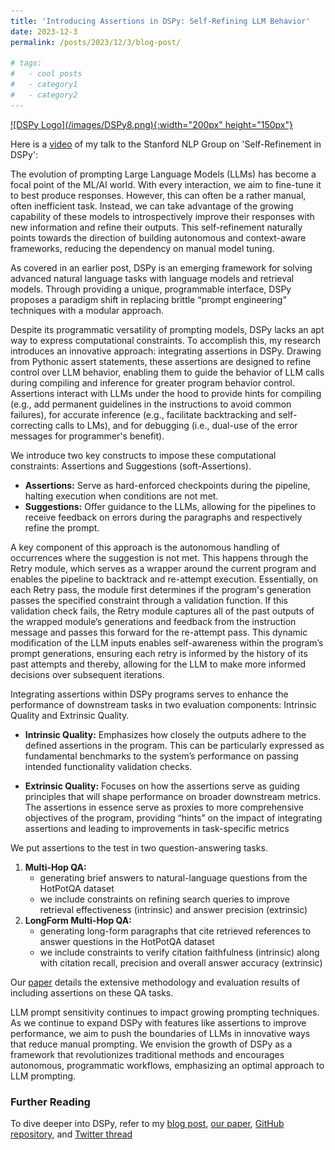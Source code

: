 ```yaml
---
title: 'Introducing Assertions in DSPy: Self-Refining LLM Behavior'
date: 2023-12-3
permalink: /posts/2023/12/3/blog-post/

# tags:
#   - cool posts
#   - category1
#   - category2
---
```


<a href="https://github.com/stanfordnlp/dspy">
  ![DSPy Logo](/images/DSPy8.png){:width="200px" height="150px"}
</a>



Here is a [video](https://arnavsinghvi11.github.io/files/Stanford_NLP_Lunch_and_Learn_Arnav_Singhvi.mp4) of my talk to the Stanford NLP Group on 'Self-Refinement in DSPy':

The evolution of prompting Large Language Models (LLMs) has become a focal point of the ML/AI world. With every interaction, we aim to fine-tune it to best produce responses. However, this can often be a rather manual, often inefficient task. Instead, we can take advantage of the growing capability of these models to introspectively improve their responses with new information and refine their outputs. This self-refinement naturally points towards the direction of building autonomous and context-aware frameworks, reducing the dependency on manual model tuning.

As covered in an earlier post, DSPy is an emerging framework for solving advanced natural language tasks with language models and retrieval models. Through providing a unique, programmable interface, DSPy proposes a paradigm shift in replacing brittle “prompt engineering” techniques with a modular approach. 


Despite its programmatic versatility of prompting models, DSPy lacks an apt way to express computational constraints. To accomplish this, my research introduces an innovative approach: integrating assertions in DSPy. Drawing from Pythonic assert statements, these assertions are designed to refine control over LLM behavior,  enabling them to guide the behavior of LLM calls during compiling and inference for greater program behavior control. Assertions interact with LLMs under the hood to provide hints for compiling (e.g., add permanent guidelines in the instructions to avoid common failures), for accurate inference (e.g., facilitate backtracking and self-correcting calls to LMs), and for debugging (i.e., dual-use of the error messages for programmer's benefit).

We introduce two key constructs to impose these computational constraints: Assertions and Suggestions (soft-Assertions).

- **Assertions:** Serve as hard-enforced checkpoints during the pipeline, halting execution when conditions are not met. 
- **Suggestions:** Offer guidance to the LLMs, allowing for the pipelines to receive feedback on errors during the paragraphs and respectively refine the prompt.

A key component of this approach is the autonomous handling of occurrences where the suggestion is not met. This happens through the Retry module, which serves as a wrapper around the current program and enables the pipeline to backtrack and re-attempt execution. Essentially, on each Retry pass, the module first determines if the program's generation passes the specified constraint through a validation function. If this validation check fails, the Retry module captures all of the past outputs of the wrapped module’s generations and feedback from the instruction message and passes this forward for the re-attempt pass. This dynamic modification of the LLM inputs enables self-awareness within the program’s prompt generations, ensuring each retry is informed by the history of its past attempts and thereby, allowing for the LLM to make more informed decisions over subsequent iterations. 

Integrating assertions within DSPy programs serves to enhance the performance of downstream tasks in two evaluation components: Intrinsic Quality and Extrinsic Quality. 

- **Intrinsic Quality:** Emphasizes how closely the outputs adhere to the defined assertions in the program. This can be particularly expressed as fundamental benchmarks to the system’s performance on passing intended functionality validation checks. 

- **Extrinsic Quality:** Focuses on how the assertions serve as guiding principles that will shape performance on broader downstream metrics. The assertions in essence serve as proxies to more comprehensive objectives of the program, providing “hints” on the impact of integrating assertions and leading to improvements in task-specific metrics

We put assertions to the test in two question-answering tasks. 
1. **Multi-Hop QA:**
     - generating brief answers to natural-language questions from the HotPotQA dataset 
     - we include constraints on refining search queries to improve retrieval effectiveness (intrinsic) and answer precision (extrinsic)
2. **LongForm Multi-Hop QA:**
    - generating long-form paragraphs that cite retrieved references to answer questions in the HotPotQA dataset
    - we include constraints to verify citation faithfulness (intrinsic) along with citation recall, precision and overall answer accuracy (extrinsic)

Our [paper](https://arnavsinghvi11.github.io/files/DSPy_Assertions_paper.pdf) details the extensive methodology and evaluation results of including assertions on these QA tasks. 

LLM prompt sensitivity continues to impact growing prompting techniques. As we continue to expand DSPy with features like assertions to improve performance, we aim to push the boundaries of LLMs in innovative ways that reduce manual prompting. We envision the growth of DSPy as a framework that revolutionizes traditional methods and encourages autonomous, programmatic workflows, emphasizing an optimal approach to LLM prompting.

### Further Reading
To dive deeper into DSPy, refer to my [blog post](https://arnavsinghvi11.github.io/posts/2023/10/blog-post-2/), [our paper](https://arnavsinghvi11.github.io/files/DSPy_paper.pdf), [GitHub repository](https://github.com/stanfordnlp/dspy), and [Twitter thread](https://x.com/lateinteraction/status/1694748401374490946?s=20)

